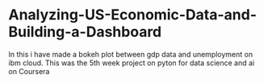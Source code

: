 # Analyzing-US-Economic-Data-and-Building-a-Dashboard
In this i have made a bokeh plot between gdp data and unemployment on ibm cloud.
This was the 5th week project on pyton for data science and ai on Coursera
